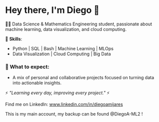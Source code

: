 # Hey there, I'm Diego 👋

👨‍💻 Data Science & Mathematics Engineering student, passionate about machine learning, data visualization, and cloud computing.

🔧 **Skills**:
- Python | SQL | Bash | Machine Learning | MLOps
- Data Visualization | Cloud Computing | Big Data

### 🚀 **What to expect**:
- A mix of personal and collaborative projects focused on turning data into actionable insights.

⚡ *"Learning every day, improving every project."* ⚡

Find me on LinkedIn: www.linkedin.com/in/diegoamijares

This is my main account, my backup can be found @DiegoA-ML2 !
